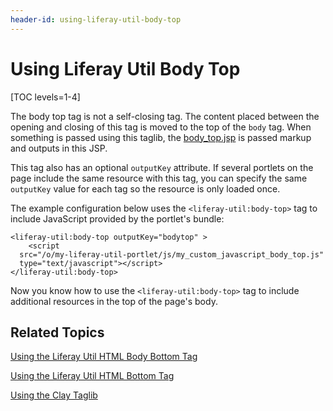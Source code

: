 ```yaml
---
header-id: using-liferay-util-body-top
---
```


# Using Liferay Util Body Top

[TOC levels=1-4]

The body top tag is not a self-closing tag. The content placed between the 
opening and closing of this tag is moved to the top of the `body` tag. When 
something is passed using this taglib, the 
[body_top.jsp](https://github.com/liferay/liferay-portal/blob/7.1.x/portal-web/docroot/html/common/themes/body_top.jsp#L25-L31) 
is passed markup and outputs in this JSP. 

This tag also has an optional `outputKey` attribute. If several portlets 
on the page include the same resource with this tag, you can specify the same 
`outputKey` value for each tag so the resource is only loaded once. 

The example configuration below uses the `<liferay-util:body-top>` tag to 
include JavaScript provided by the portlet's bundle:

    <liferay-util:body-top outputKey="bodytop" >
    	<script 
      src="/o/my-liferay-util-portlet/js/my_custom_javascript_body_top.js" 
      type="text/javascript"></script>
    </liferay-util:body-top>

Now you know how to use the `<liferay-util:body-top>` tag to include additional 
resources in the top of the page's body. 

## Related Topics

[Using the Liferay Util HTML Body Bottom Tag](/docs/7-1/tutorials/-/knowledge_base/t/using-liferay-util-body-bottom)

[Using the Liferay Util HTML Bottom Tag](/docs/7-1/tutorials/-/knowledge_base/t/using-liferay-util-html-bottom)

[Using the Clay Taglib](/docs/7-1/tutorials/-/knowledge_base/t/using-the-clay-taglib-in-your-portlets)
